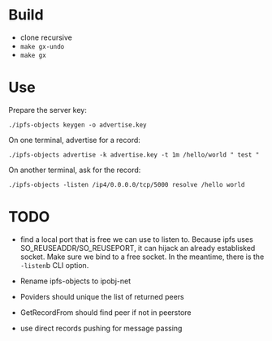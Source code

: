 Build
=====

- clone recursive
- `make gx-undo`
- `make gx`


Use
===

Prepare the server key:

    ./ipfs-objects keygen -o advertise.key

On one terminal, advertise for a record:

    ./ipfs-objects advertise -k advertise.key -t 1m /hello/world " test "

On another terminal, ask for the record:

    ./ipfs-objects -listen /ip4/0.0.0.0/tcp/5000 resolve /hello world


TODO
====

* find a local port that is free we can use to listen to. Because ipfs uses
  SO_REUSEADDR/SO_REUSEPORT, it can hijack an already establisked socket. Make
  sure we bind to a free socket. In the meantime, there is the `-listen`b CLI
  option.

* Rename ipfs-objects to ipobj-net

* Poviders should unique the list of returned peers

* GetRecordFrom should find peer if not in peerstore

* use direct records pushing for message passing
